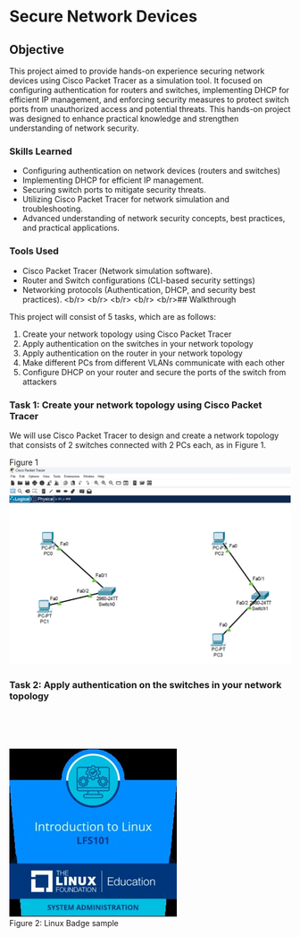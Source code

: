 
# Secure Network Devices

## Objective

This project aimed to provide hands-on experience securing network devices using Cisco Packet Tracer as a simulation tool. It focused on configuring authentication for routers and switches, implementing DHCP for efficient IP management, and enforcing security measures to protect switch ports from unauthorized access and potential threats. This hands-on project was designed to enhance practical knowledge and strengthen understanding of network security.



### Skills Learned

- Configuring authentication on network devices (routers and switches)
- Implementing DHCP for efficient IP management.
- Securing switch ports to mitigate security threats.
- Utilizing Cisco Packet Tracer for network simulation and troubleshooting.
- Advanced understanding of network security concepts, best practices, and practical applications.


### Tools Used

- Cisco Packet Tracer (Network simulation software).
- Router and Switch configurations (CLI-based security settings)
- Networking protocols (Authentication, DHCP, and security best practices). 
<b/r>
<b/r>
<b/r>
<b/r>
<b/r>## Walkthrough

This project will consist of 5 tasks, which are as follows:
1. Create your network topology using Cisco Packet Tracer
2. Apply authentication on the switches in your network topology
3. Apply authentication on the router in your network topology
4. Make different PCs from different VLANs communicate with each other
5. Configure DHCP on your router and secure the ports of the switch from attackers




### Task 1: Create your network topology using Cisco Packet Tracer
We will use Cisco Packet Tracer to design and create a network topology that consists of 2 switches connected with 2 PCs each, as in Figure 1. 

Figure 1
![Figure 1](https://github.com/chiahsing-loh/Secure-Network-Devices/blob/main/images/figure%201.png)



### Task 2: Apply authentication on the switches in your network topology







\
\
\
\
![Figure 2](https://github.com/chiahsing-loh/Secure-Network-Devices/blob/main/images/LFS101-Course-Badge-1-300x300.jpg?raw=true)\
Figure 2: Linux Badge sample




